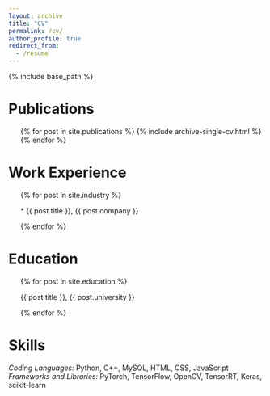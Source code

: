 ```yaml
---
layout: archive
title: "CV"
permalink: /cv/
author_profile: true
redirect_from:
  - /resume
---
```


{% include base_path %}

Publications
======
  <ul>
  {% for post in site.publications %}
    {% include archive-single-cv.html %}
  {% endfor %}
  </ul>
  
Work Experience
======
  <ul>
  {% for post in site.industry %}
    <p> * {{ post.title }}, {{ post.company }} </p>
  {% endfor %}
  </ul>

Education
======
  <ul>
  {% for post in site.education %}
    <p> {{ post.title }}, {{ post.university }} </p>
  {% endfor %}
  </ul>

Skills
======
*Coding Languages:* Python, C++, MySQL, HTML, CSS, JavaScript
*Frameworks and Libraries:* PyTorch, TensorFlow, OpenCV, TensorRT, Keras, scikit-learn